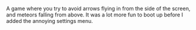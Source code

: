 A game where you try to avoid arrows flying in from the side of the screen, and meteors falling from above. It was a lot more fun to boot up before I added the annoying settings menu.
